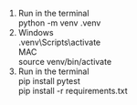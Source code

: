 1. Run in the terminal  
python -m venv .venv
2. Windows  
.venv\Scripts\activate  
   MAC  
source venv/bin/activate  
3. Run in the terminal   
pip install pytest  
pip install -r requirements.txt
